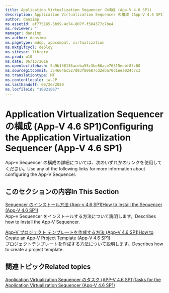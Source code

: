 ```yaml
---
title: Application Virtualization Sequencer の構成 (App-V 4.6 SP1)
description: Application Virtualization Sequencer の構成 (App-V 4.6 SP1)
author: dansimp
ms.assetid: af775165-5b99-4c74-807f-f504377c7be4
ms.reviewer: ''
manager: dansimp
ms.author: dansimp
ms.pagetype: mdop, appcompat, virtualization
ms.mktglfcycl: deploy
ms.sitesec: library
ms.prod: w10
ms.date: 06/16/2016
ms.openlocfilehash: 5a9b138136aceba55c3be86ace76315eebf83c80
ms.sourcegitcommit: 354664bc527d93f80687cd2eba70d1eea024c7c3
ms.translationtype: MT
ms.contentlocale: ja-JP
ms.lasthandoff: 06/26/2020
ms.locfileid: "10821867"
---
```

# <span data-ttu-id="54598-103">Application Virtualization Sequencer の構成 (App-V 4.6 SP1)</span><span class="sxs-lookup"><span data-stu-id="54598-103">Configuring the Application Virtualization Sequencer (App-V 4.6 SP1)</span></span>


<span data-ttu-id="54598-104">App-v Sequencer の構成の詳細については、次のいずれかのリンクを使用してください。</span><span class="sxs-lookup"><span data-stu-id="54598-104">Use any of the following links for more information about configuring the App-V Sequencer.</span></span>

## <span data-ttu-id="54598-105">このセクションの内容</span><span class="sxs-lookup"><span data-stu-id="54598-105">In This Section</span></span>


<a href="" id="how-to-install-the-sequencer---app-v-4-6-sp1-"></a>[<span data-ttu-id="54598-106">Sequencer のインストール方法 (App-v 4.6 SP1)</span><span class="sxs-lookup"><span data-stu-id="54598-106">How to Install the Sequencer (App-V 4.6 SP1)</span></span>](how-to-install-the-sequencer---app-v-46-sp1-.md)  
<span data-ttu-id="54598-107">App-v Sequencer をインストールする方法について説明します。</span><span class="sxs-lookup"><span data-stu-id="54598-107">Describes how to install the App-V Sequencer.</span></span>

<a href="" id="how-to-create-an-app-v-project-template--app-v-4-6-sp1-"></a>[<span data-ttu-id="54598-108">App-V プロジェクト テンプレートを作成する方法 (App-V 4.6 SP1)</span><span class="sxs-lookup"><span data-stu-id="54598-108">How to Create an App-V Project Template (App-V 4.6 SP1)</span></span>](how-to-create-an-app-v-project-template--app-v-46-sp1-.md)  
<span data-ttu-id="54598-109">プロジェクトテンプレートを作成する方法について説明します。</span><span class="sxs-lookup"><span data-stu-id="54598-109">Describes how to create a project template.</span></span>

## <span data-ttu-id="54598-110">関連トピック</span><span class="sxs-lookup"><span data-stu-id="54598-110">Related topics</span></span>


[<span data-ttu-id="54598-111">Application Virtualization Sequencer のタスク (APP-V 4.6 SP1)</span><span class="sxs-lookup"><span data-stu-id="54598-111">Tasks for the Application Virtualization Sequencer (App-V 4.6 SP1)</span></span>](tasks-for-the-application-virtualization-sequencer--app-v-46-sp1-.md)

 

 





